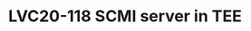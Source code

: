 ---
categories:
- lvc20
description: The System Control and Management Interface (SCMI) is a set of operating
  system-independent software interfaces that has been originally specified to standardize
  the interface between Application Processors and the power coprocessor. But there
  are situations where we can't rely on such a power coprocessor. In such a case,
  the SCMI server has to run a secured partition like OP-TEE. This presentation will
  describe the status of our PoC of a SCMI server<br /> running as an OP-TEE TA. We
  will present the design, what is already available, the next features to be added
  and also how this could be extended to other UCs.
image: /assets/images/featured-images/lvc20/LVC20-118.png
session_id: LVC20-118
session_room: Linux/Android
session_slot:
  end_time: 2020-09-22 14:55
  start_time: 2020-09-22 14:30
session_speakers:
- speaker_bio: Vincent has worked on developing drivers for various peripherals and
    coprocessors in mobile phones during 12 years. In 2005, he began to focus on mobile
    phones that ran Linux then Android and spent the last years of this period to
    optimize the power consumption of android platforms. As a member of the Linaro
    power management working group, he works on improving the energy efficiency of
    embedded system but not only with special interest for scheduler.
  speaker_company: Linaro
  speaker_image: http://avatars.sched.co/d/ac/7235018/avatar.jpg.320x320px.jpg?4b7
  speaker_name: Vincent Guittot
  speaker_position: Linaro
  speaker_role: attendee, speaker
- speaker_bio: Etienne Carrière is an embedded software engineer at STMicroelectronics
    currently assigned to the Linaro Security Working Group. He is working on boot
    and kernel layers on Linux based embedded systems since the beginning of the century
    and is involved in the OP-TEE project since 2013.
  speaker_company: ST
  speaker_image: http://avatars.sched.co/2/eb/7535587/avatar.jpg.320x320px.jpg?726
  speaker_name: Etienne Carriere
  speaker_position: SW engineer
  speaker_role: attendee, speaker
session_track: Power Management
tag: session
tags: Power Management
title: LVC20-118 SCMI server in TEE
---